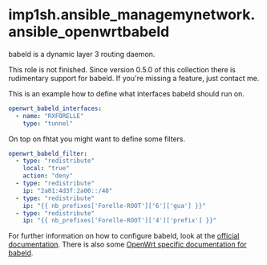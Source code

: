 # imp1sh.ansible_managemynetwork.ansible_openwrtbabeld
babeld is a dynamic layer 3 routing daemon.

This role is not finished. Since version 0.5.0 of this collection there is rudimentary support for babeld. If you're missing a feature, just contact me.

This is an example how to define what interfaces babeld should run on.
```yaml
openwrt_babeld_interfaces:
  - name: "RXFORELLE"
    type: "tunnel"
```

On top on fhtat you might want to define some filters.
```yaml
openwrt_babeld_filter:
  - type: "redistribute"
    local: "true"
    action: "deny"
  - type: "redistribute"
    ip: "2a01:4d3f:2a00::/48"
  - type: "redistribute"
    ip: "{{ nb_prefixes['Forelle-ROOT']['6']['gua'] }}"
  - type: "redistribute"
    ip: "{{ nb_prefixes['Forelle-ROOT']['4']['prefix'] }}"
```

For further information on how to configure babeld, look at the [official documentation](https://www.irif.fr/~jch/software/babel/). There is also some [OpenWrt specific documentation for babeld](https://openwrt.org/docs/guide-user/services/babeld).
